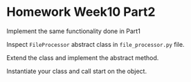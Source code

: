 # Homework Week10 Part2

Implement the same functionality done in Part1

Inspect `FileProcessor` abstract class in `file_processor.py` file. 

Extend the class and implement the abstract method. 

Instantiate your class and call start on the object.